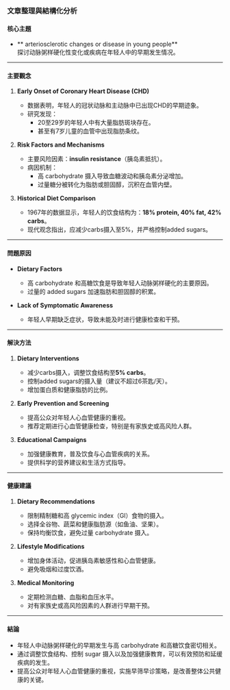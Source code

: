 ### 文章整理與結構化分析

#### 核心主題
- ** arteriosclerotic changes or disease in young people**  
  探讨动脉粥样硬化性变化或疾病在年轻人中的早期发生情况。

---

#### 主要觀念
1. **Early Onset of Coronary Heart Disease (CHD)**
   - 数据表明，年轻人的冠状动脉和主动脉中已出现CHD的早期迹象。
   - 研究发现：
     - 20至29岁的年轻人中有大量脂肪斑块存在。
     - 甚至有7岁儿童的血管中出现脂肪条纹。

2. **Risk Factors and Mechanisms**
   - 主要风险因素：**insulin resistance**（胰岛素抵抗）。
   - 病因机制：
     - 高 carbohydrate 摄入导致血糖波动和胰岛素分泌增加。
     - 过量糖分被转化为脂肪或胆固醇，沉积在血管内壁。

3. **Historical Diet Comparison**
   - 1967年的数据显示，年轻人的饮食结构为：**18% protein, 40% fat, 42% carbs**。
   - 现代观念指出，应减少carbs摄入至5%，并严格控制added sugars。

---

#### 問題原因
- **Dietary Factors**
  - 高 carbohydrate 和高糖饮食是导致年轻人动脉粥样硬化的主要原因。
  - 过量的 added sugars 加速脂肪和胆固醇的积累。

- **Lack of Symptomatic Awareness**
  - 年轻人早期缺乏症状，导致未能及时进行健康检查和干预。

---

#### 解決方法
1. **Dietary Interventions**
   - 减少carbs摄入，调整饮食结构至**5% carbs**。
   - 控制added sugars的摄入量（建议不超过6茶匙/天）。
   - 增加蛋白质和健康脂肪的比例。

2. **Early Prevention and Screening**
   - 提高公众对年轻人心血管健康的重视。
   - 推荐定期进行心血管健康检查，特别是有家族史或高风险人群。

3. **Educational Campaigns**
   - 加强健康教育，普及饮食与心血管疾病的关系。
   - 提供科学的营养建议和生活方式指导。

---

#### 健康建議
1. **Dietary Recommendations**
   - 限制精制糖和高 glycemic index（GI）食物的摄入。
   - 选择全谷物、蔬菜和健康脂肪源（如鱼油、坚果）。
   - 保持均衡饮食，避免过量 carbohydrate 摄入。

2. **Lifestyle Modifications**
   - 增加身体活动，促进胰岛素敏感性和心血管健康。
   - 避免吸烟和过度饮酒。

3. **Medical Monitoring**
   - 定期检测血糖、血脂和血压水平。
   - 对有家族史或高风险因素的人群进行早期干预。

---

#### 結論
- 年轻人中动脉粥样硬化的早期发生与高 carbohydrate 和高糖饮食密切相关。
- 通过调整饮食结构、控制 sugar 摄入以及加强健康教育，可以有效预防和延缓疾病的发生。
- 提高公众对年轻人心血管健康的重视，实施早筛早诊策略，是改善整体公共健康的关键。